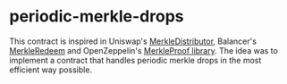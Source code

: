 # periodic-merkle-drops

This contract is inspired in Uniswap's [MerkleDistributor](https://github.com/Uniswap/merkle-distributor/blob/c3255bfa2b684594ecd562cacd7664b0f18330bf/contracts/MerkleDistributor.sol), Balancer's [MerkleRedeem](https://github.com/balancer-labs/erc20-redeemable/blob/13d478a043ec7bfce7abefe708d027dfe3e2ea84/merkle/contracts/MerkleRedeem.sol) and OpenZeppelin's [MerkleProof library](https://github.com/OpenZeppelin/openzeppelin-contracts/blob/ee6348a7a0b08f82344f2b61e903788aa9dcf36c/contracts/cryptography/MerkleProof.sol). The idea was to implement a contract that handles periodic merkle drops in the most efficient way possible.